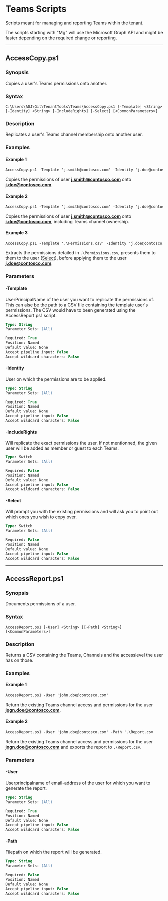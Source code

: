 # Teams Scripts

Scripts meant for managing and reporting Teams within the tenant.

The scripts starting with "Mg" will use the Microsoft Graph API and might be faster depending on the required change or reporting.

---

## AccessCopy.ps1

### Synopsis

Copies a user's Teams permissions onto another.

### Syntax

```
C:\Users\ADJ\Git\TenantTools\Teams\AccessCopy.ps1 [-Template] <String> [-Identity] <String> [-IncludeRights] [-Select] [<CommonParameters>]
```

### Description

Replicates a user's Teams channel membership onto another user.

### Examples

#### Example 1

```ps
AccessCopy.ps1 -Template 'j.smith@contosco.com' -Identity 'j.doe@contosco.com'
```

Copies the permissions of user **<j.smith@contosco.com>** onto **<j.doe@contosco.com>**.

#### Example 2

```ps
AccessCopy.ps1 -Template 'j.smith@contosco.com' -Identity 'j.doe@contosco.com -IncludeRight
```

Copies the permissions of user **<j.smith@contosco.com>** onto **<j.doe@contosco.com>**, including Teams channel ownership.

#### Example 3

```ps
AccessCopy.ps1 -Template '.\Permissions.csv' -Identity 'j.doe@contosco.com -Select
```

Extracts the permissions detailed in `.\Permissions.csv`, presents them to them to the user ([Select](#Select)), before applying them to the user **<j.doe@contosco.com>**.

### Parameters

#### -Template

UserPrincipalName of the user you want to replicate the permissions of.
This can alse be the path to a CSV file containing the template user's permissions. The CSV would have to been generated using the AccessReport.ps1 script.

```ps
Type: String
Parameter Sets: (All)

Required: True
Position: Named
Default value: None
Accept pipeline input: False
Accept wildcard characters: False
```

#### -Identity

User on which the permissions are to be applied.

```ps
Type: String
Parameter Sets: (All)

Required: True
Position: Named
Default value: None
Accept pipeline input: False
Accept wildcard characters: False
```

#### -IncludeRights

Will replicate the exact permissions the user. If not mentionned, the given user will be added as member or guest to each Teams.

```ps
Type: Switch
Parameter Sets: (All)

Required: False
Position: Named
Default value: None
Accept pipeline input: False
Accept wildcard characters: False
```

#### -Select

Will prompt you with the existing permissions and will ask you to point out which ones you wish to copy over.

```ps
Type: Switch
Parameter Sets: (All)

Required: False
Position: Named
Default value: None
Accept pipeline input: False
Accept wildcard characters: False
```

---

## AccessReport.ps1

### Synopsis

Documents permissions of a user.

### Syntax

```
AccessReport.ps1 [-User] <String> [[-Path] <String>] [<CommonParameters>]
```

### Description

Returns a CSV containing the Teams, Channels and the accesslevel the user has on those.

### Examples

#### Example 1

```ps
AccessReport.ps1 -User 'john.doe@contosco.com'
```

Return the existing Teams channel access and permissions for the user **<jogn.doe@contosco.com>**.

#### Example 2

```ps
AccessReport.ps1 -User 'john.doe@contosco.com' -Path '.\Report.csv
```

Return the existing Teams channel access and permissions for the user **<jogn.doe@contosco.com>** and exports the report to `.\Report.csv`.

### Parameters

#### -User

Userprincipalname of email-address of the user for which you want to generate the report.

```ps
Type: String
Parameter Sets: (All)

Required: True
Position: Named
Default value: None
Accept pipeline input: False
Accept wildcard characters: False
```

#### -Path

Filepath on which the report will be generated.

```ps
Type: String
Parameter Sets: (All)

Required: False
Position: Named
Default value: None
Accept pipeline input: False
Accept wildcard characters: False
```
